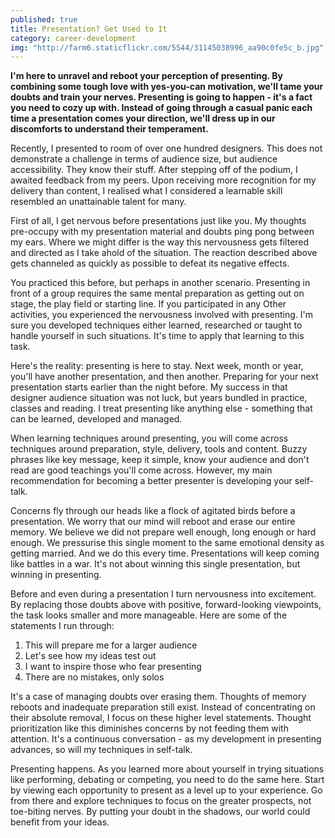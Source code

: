 ```yaml
---
published: true
title: Presentation? Get Used to It
category: career-development
img: "http://farm6.staticflickr.com/5544/31145038996_aa90c0fe5c_b.jpg"
---
```


**I'm here to unravel and reboot your perception of presenting. By combining some tough love with yes-you-can motivation, we'll tame your doubts and train your nerves. Presenting is going to happen - it's a fact you need to cozy up with. Instead of going through a casual panic each time a presentation comes your direction, we'll dress up in our discomforts to understand their temperament.**

Recently, I presented to room of over one hundred designers. This does not demonstrate a challenge in terms of audience size, but audience accessibility. They know their stuff.  After stepping off of the podium, I awaited feedback from my peers. Upon receiving more recognition for my delivery than content, I realised what I considered a learnable skill resembled an unattainable talent for many.

First of all, I get nervous before presentations just like you. My thoughts pre-occupy with my presentation material and doubts ping pong between my ears. Where we might differ is the way this nervousness gets filtered and directed as I take ahold of the situation. The reaction described above gets channeled as quickly as possible to defeat its negative effects.

You practiced this before, but perhaps in another scenario. Presenting in front of a group requires the same mental preparation as getting out on stage, the play field or starting line. If you participated in any Other activities, you experienced the nervousness involved with presenting. I'm sure you developed techniques either learned, researched or taught to handle yourself in such situations. It's time to apply that learning to this task.

Here's the reality: presenting is here to stay. Next week, month or year, you'll have another presentation, and then another. Preparing for your next presentation starts earlier than the night before. My success in that designer audience situation was not luck, but years bundled in practice, classes and reading. I treat presenting like anything else - something that can be learned, developed and managed. 

When learning techniques around presenting, you will come across techniques around preparation, style, delivery, tools and content. Buzzy phrases like key message, keep it simple, know your audience and don't read are good teachings you'll come across. However, my main recommendation for becoming a better presenter is developing your self-talk.

Concerns fly through our heads like a flock of agitated birds before a presentation. We worry that our mind will reboot and erase our entire memory. We believe we did not prepare well enough, long enough or hard enough. We pressurise this single moment to the same emotional density as getting married. And we do this every time. Presentations will keep coming like battles in a war. It's not about winning this single presentation, but winning in presenting.

Before and even during a presentation I turn nervousness into excitement. By replacing those doubts above with positive, forward-looking viewpoints, the task looks smaller and more manageable. Here are some of the statements I run through:

1. This will prepare me for a larger audience
2. Let's see how my ideas test out
3. I want to inspire those who fear presenting
4. There are no mistakes, only solos

It's a case of managing doubts over erasing them. Thoughts of memory reboots and inadequate preparation still exist. Instead of concentrating on their absolute removal, I focus on these higher level statements. Thought prioritization like this diminishes concerns by not feeding them with attention. It's a continuous conversation - as my development in presenting advances, so will my techniques in self-talk.

Presenting happens. As you learned more about yourself in trying situations like performing, debating or competing, you need to do the same here. Start by viewing each opportunity to present as a level up to your experience. Go from there and explore techniques to focus on the greater prospects, not toe-biting nerves. By putting your doubt in the shadows, our world could benefit from your ideas. 
